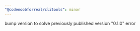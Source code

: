 ```yaml
---
"@codenoobforreal/clitools": minor
---
```


bump version to solve previously published version "0.1.0" error
